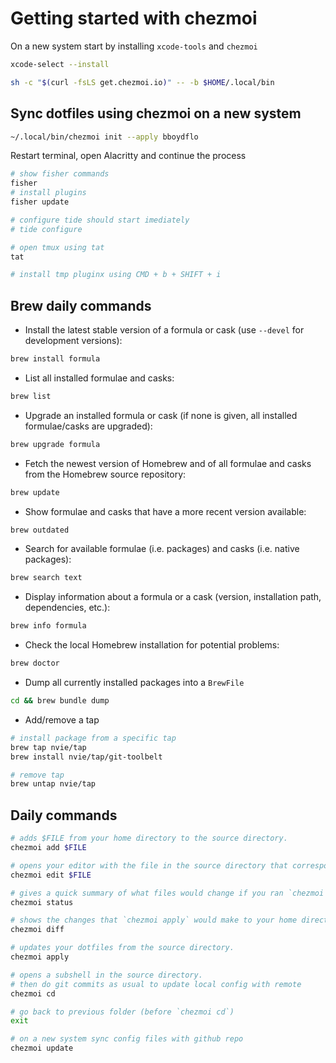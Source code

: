 # Getting started with chezmoi

On a new system start by installing `xcode-tools` and `chezmoi`

```sh
xcode-select --install

sh -c "$(curl -fsLS get.chezmoi.io)" -- -b $HOME/.local/bin
```

## Sync dotfiles using chezmoi on a new system

```sh
~/.local/bin/chezmoi init --apply bboydflo
```

Restart terminal, open Alacritty and continue the process

```sh
# show fisher commands
fisher
# install plugins
fisher update

# configure tide should start imediately
# tide configure

# open tmux using tat
tat

# install tmp pluginx using CMD + b + SHIFT + i
```

## Brew daily commands

- Install the latest stable version of a formula or cask (use `--devel` for development versions):

```sh
brew install formula
```

- List all installed formulae and casks:

```sh
brew list
```

- Upgrade an installed formula or cask (if none is given, all installed formulae/casks are upgraded):

```sh
brew upgrade formula
```

- Fetch the newest version of Homebrew and of all formulae and casks from the Homebrew source repository:

```sh
brew update
```

- Show formulae and casks that have a more recent version available:

```sh
brew outdated
```

- Search for available formulae (i.e. packages) and casks (i.e. native packages):

```sh
brew search text
```

- Display information about a formula or a cask (version, installation path, dependencies, etc.):

```sh
brew info formula
```

- Check the local Homebrew installation for potential problems:

```sh
brew doctor
```

- Dump all currently installed packages into a `BrewFile`

```sh
cd && brew bundle dump
```

- Add/remove a tap

```sh
# install package from a specific tap
brew tap nvie/tap
brew install nvie/tap/git-toolbelt

# remove tap
brew untap nvie/tap
```

## Daily commands

```sh
# adds $FILE from your home directory to the source directory.
chezmoi add $FILE

# opens your editor with the file in the source directory that corresponds to $FILE.
chezmoi edit $FILE

# gives a quick summary of what files would change if you ran `chezmoi apply`
chezmoi status

# shows the changes that `chezmoi apply` would make to your home directory.
chezmoi diff

# updates your dotfiles from the source directory.
chezmoi apply

# opens a subshell in the source directory.
# then do git commits as usual to update local config with remote
chezmoi cd

# go back to previous folder (before `chezmoi cd`)
exit

# on a new system sync config files with github repo
chezmoi update
```
